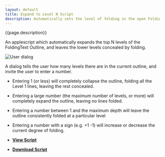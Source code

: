 ```yaml
---
layout: default
title: Expand to Level N Script
description: Automatically sets the level of folding in the open FoldingText document 
---
```


{{page.description}}

An applescript which automatically expands the top N levels of the FoldingText Outline, and leaves the lower levels concealed by folding.

![User dialog](https://raw.github.com/RobTrew/tree-tools/master/FoldingText%20scripts/Expand%20collapse/Expand-to-level-N.png)

A dialog tells the user how many levels there are in the current outline, and invite the user to enter a number.

- Entering 1 (or less) will completely collapse the outline, folding all the Level 1 lines, leaving the rest concealed.
- Entering a large number (the maximum number of levels, or more) will completely expand the outline, leaving no lines folded.
- Entering a number between 1 and the maximum depth will leave the outline consistently folded at a particular level
- Entering a number with a sign (e.g. +1 -1) will increase or decrease the current degree of folding.

- [**View Script**](https://github.com/RobTrew/tree-tools/blob/master/FoldingText%20scripts/Expand%20collapse/ExpandFT-ToLevelN-008.applescript)
 
- [**Download Script**](https://github.com/RobTrew/tree-tools/blob/master/FoldingText%20scripts/Expand%20collapse/ExpandFT-ToLevelN-008.scpt?raw=true)